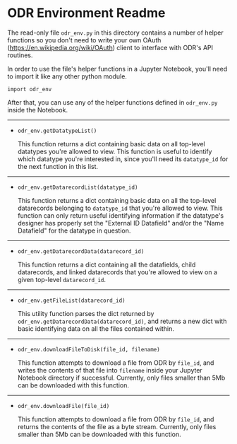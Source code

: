 # ODR Environment Readme

The read-only file `odr_env.py` in this directory contains a number of helper functions so you don't need to write your own OAuth (https://en.wikipedia.org/wiki/OAuth) client to interface with ODR's API routines.

In order to use the file's helper functions in a Jupyter Notebook, you'll need to import it like any other python module.
```
import odr_env
```
After that, you can use any of the helper functions defined in `odr_env.py` inside the Notebook.

---
* `odr_env.getDatatypeList()`

   This function returns a dict containing basic data on all top-level datatypes you're allowed to view.  This function is useful to identify which datatype you're interested in, since you'll need its `datatype_id` for the next function in this list.

---
* `odr_env.getDatarecordList(datatype_id)`

   This function returns a dict containing basic data on all the top-level datarecords belonging to `datatype_id` that you're allowed to view.  This function can only return useful identifying information if the datatype's designer has properly set the "External ID Datafield" and/or the "Name Datafield" for the datatype in question.

---
* `odr_env.getDatarecordData(datarecord_id)`

   This function returns a dict containing all the datafields, child datarecords, and linked datarecords that you're allowed to view on a given top-level `datarecord_id`.

---
* `odr_env.getFileList(datarecord_id)`

   This utility function parses the dict returned by `odr_env.getDatarecordData(datarecord_id)`, and returns a new dict with basic identifying data on all the files contained within.

---
* `odr_env.downloadFileToDisk(file_id, filename)`

   This function attempts to download a file from ODR by `file_id`, and writes the contents of that file into `filename` inside your Jupyter Notebook directory if successful.  Currently, only files smaller than 5Mb can be downloaded with this function.

---
* `odr_env.downloadFile(file_id)`

    This function attempts to download a file from ODR by `file_id`, and returns the contents of the file as a byte stream.  Currently, only files smaller than 5Mb can be downloaded with this function.
